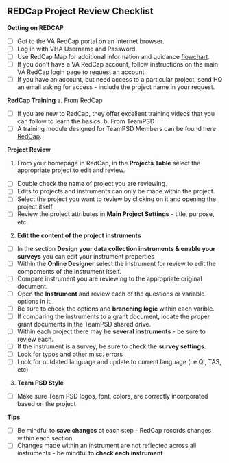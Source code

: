 
## **REDCap Project Review Checklist**

**Getting on REDCAP**
- [ ] Got to the VA RedCap portal on an internet browser.
- [ ] Log in with VHA Username and Password.
- [ ] Use RedCap Map for additional information and guidance [flowchart](https://github.com/lzim/teampsd/blob/rita_2020_04_08_redcap_checklist_project_review/resources/training_guides/redcap/va_redcap_map.jpeg).
- [ ] If you don't have a VA RedCap account, follow instructions on the main VA RedCap login page to request an account.
- [ ] If you have an account, but need access to a particular project, send HQ an email asking for access - include the project name in your request.

**RedCap Training**
a. From RedCap
- [ ] If you are new to RedCap, they offer excellent training videos that you can follow to learn the basics.
b. From TeamPSD
- [ ] A training module designed for TeamPSD Members can be found here [RedCap](https://github.com/lzim/teampsd/tree/master/resources/training_guides/redcap).

**Project Review**
1. From your homepage in RedCap, in the **Projects Table** select the appropriate project to edit and review.
- [ ] Double check the name of project you are reviewing.
- [ ] Edits to projects and instruments can only be made within the project.
- [ ] Select the project you want to review by clicking on it and opening the project itself.
- [ ] Review the project attributes in **Main Project Settings** - title, purpose, etc.

2. **Edit the content of the project instruments**
- [ ] In the section **Design your data collection instruments & enable your surveys** you can edit your instrument properties
- [ ] Within the **Online Designer** select the instrument for review to edit the compoments of the instrument itself.
- [ ] Compare instrument you are reviewing to the appropriate original document.
- [ ] Open the **Instrument** and review each of the questions or variable options in it.
- [ ] Be sure to check the options and **branching logic** within each varible.
- [ ] If comparing the instruments to a grant document, locate the proper grant documents in the TeamPSD shared drive.
- [ ] Within each project there may be **several instruments** - be sure to review each.
- [ ] If the instrument is a survey, be sure to check the **survey settings**.
- [ ] Look for typos and other misc. errors
- [ ] Look for outdated language and update to current language (i.e QI, TAS, etc)

3. **Team PSD Style**
- [ ] Make sure Team PSD logos, font, colors, are correctly incorporated based on the project

**Tips**
- [ ] Be mindful to **save changes** at each step - RedCap records changes within each section.
- [ ] Changes made within an instrument are not reflected across all instruments - be mindful to **check each instrument**.
